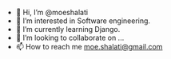 - 👋 Hi, I’m @moeshalati
- 👀 I’m interested in Software engineering.
- 🌱 I’m currently learning Django.
- 💞️ I’m looking to collaborate on ...
- 📫 How to reach me moe.shalati@gmail.com

<!---
moeshalati/moeshalati is a ✨ special ✨ repository because its `README.md` (this file) appears on your GitHub profile.
You can click the Preview link to take a look at your changes.
--->
